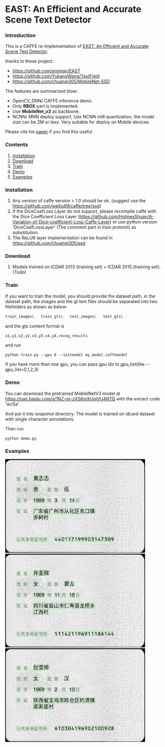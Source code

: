# EAST: An Efficient and Accurate Scene Text Detector

### Introduction
This is a CAFFE re-implementation of [EAST: An Efficient and Accurate Scene Text Detector](https://arxiv.org/abs/1704.03155v2).

thanks to these project:

- https://github.com/argman/EAST
- https://github.com/YukangWang/TextField
- https://github.com/chuanqi305/MobileNet-SSD

The features are summarized blow:

+ OpenCV_DNN/ CAFFE inference demo.
+ Only **RBOX** part is implemented.
+ Use **MobileNet_v3** as backbone. 
+ NCNN/ MNN deploy support, Use NCNN int8 quantization, the model size can be 2M or less. Very suitable for deploy on Mobile devices. 

Please cite his [paper](https://arxiv.org/abs/1704.03155v2) if you find this useful.

### Contents
1. [Installation](#installation)
2. [Download](#download)
3. [Train](#Train)
4. [Demo](#demo)
5. [Examples](#examples)

### Installation
1. Any version of caffe version > 1.0 should be ok. (suggest use the https://github.com/weiliu89/caffe/tree/ssd)
2. If the DiceCoefLoss Layer do not support, please recompile caffe with the Dice Coefficient Loss Layer (https://github.com/HolmesShuan/A-Variation-of-Dice-coefficient-Loss-Caffe-Layer) or use python version 'DiceCoefLossLayer' (The comment part in train.prototxt) as subsititution.
3. The ReLU6 layer implementation can be found in https://github.com/chuanqi305/ssd
 
### Download
1. Models trained on ICDAR 2013 (training set) + ICDAR 2015 (training set): (Todo)

### Train
If you want to train the model, you should provide the dataset path, in the dataset path, the images and the gt text files should be separated into two filefolders as shown as below:

```bash
train_images\   train_gts\   test_images\   test_gts\
```

and the gts content format is

```bash
x1,y1,x2,y2,x3,y3,x4,y4,recog_results
```

and run

```
python train.py --gpu 0 --initmodel my_model.caffemodel
```

If you have more than one gpu, you can pass gpu ids to gpu_list(like --gpu_list=0,1,2,3)

### Demo

You can download the pretrained MobileNetV3 model at https://pan.baidu.com/s/1NZ-nx-zXS6giXUqiVU4NTQ with the extract code 'wn5a'.

And put it into snapshot directory. The model is trained on idcard dataset with single character annotations.

Then run

```
python demo.py 
```

### Examples

<img src="https://github.com/SURFZJY/EAST-caffe/blob/master/results/a.png" width = "450" height = "300" alt="demo on idcard" >

<img src="https://github.com/SURFZJY/EAST-caffe/blob/master/results/b.png" width = "450" height = "300" alt="demo on idcard" >

<img src="https://github.com/SURFZJY/EAST-caffe/blob/master/results/c.png" width = "450" height = "300" alt="demo on idcard" >
